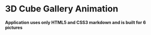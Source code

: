 
# 3D Cube Gallery Animation

#### Application uses only HTML5 and CSS3 markdown and is built for 6 pictures
